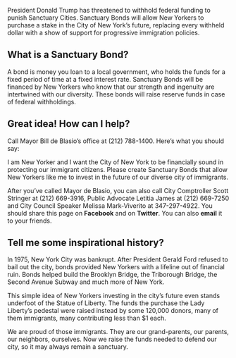 President Donald Trump has threatened to withhold federal funding to punish Sanctuary Cities. Sanctuary Bonds will allow New Yorkers to purchase a stake in the City of New York’s future, replacing every withheld dollar with a show of support for progressive immigration policies.

## What is a Sanctuary Bond?

A bond is money you loan to a local government, who holds the funds for a fixed period of time at a fixed interest rate. Sanctuary Bonds will be financed by New Yorkers who know that our strength and ingenuity are intertwined with our diversity. These bonds will raise reserve funds in case of federal withholdings.

## Great idea! How can I help?

Call Mayor Bill de Blasio’s office at (212) 788-1400. Here’s what you should say:

  I am New Yorker and I want the City of New York to be financially sound in protecting our immigrant citizens. Please create Sanctuary Bonds that allow New Yorkers like me to invest in the future of our diverse city of immigrants.

After you’ve called Mayor de Blasio, you can also call City Comptroller Scott Stringer at (212) 669-3916, Public Advocate Letitia James at (212) 669-7250 and City Council Speaker Melissa Mark-Viverito at 347-297-4922. You should share this page on **Facebook** and on **Twitter**. You can also **email** it to your friends.

##  Tell me some inspirational history?

In 1975, New York City was bankrupt. After President Gerald Ford refused to bail out the city, bonds provided New Yorkers with a lifeline out of financial ruin. Bonds helped build the Brooklyn Bridge, the Triborough Bridge, the Second Avenue Subway and much more of New York.

This simple idea of New Yorkers investing in the city’s future even stands underfoot of the Statue of Liberty. The funds the purchase the Lady Liberty’s pedestal were raised instead by some 120,000 donors, many of them immigrants, many contributing less than $1 each.

We are proud of those immigrants. They are our grand-parents, our parents, our neighbors, ourselves. Now we raise the funds needed to defend our city, so it may always remain a sanctuary.
